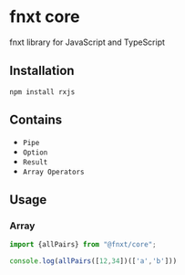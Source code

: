 # fnxt core

fnxt library for JavaScript and TypeScript

## Installation
```shell
npm install rxjs
```

## Contains
- `Pipe`
- `Option`
- `Result`
- `Array Operators`


## Usage

### Array
```ts
import {allPairs} from "@fnxt/core";

console.log(allPairs([12,34])(['a','b']))
```
